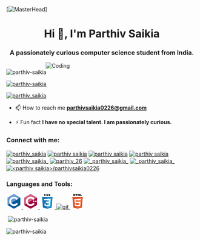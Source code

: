 [![MasterHead](https://mir-s3-cdn-cf.behance.net/project_modules/max_1200/79731568097599.5b50bca477735.jpg)]
<h1 align="center">Hi 👋, I'm Parthiv Saikia</h1>
<h3 align="center">A passionately curious computer science student from India.</h3>
<img align="right" alt="Coding" width="400" src="https://www.sithcomputers.com/wp-content/uploads/2021/02/11th-and-12th-cs-1.gif">

<p align="left"> <img src="https://komarev.com/ghpvc/?username=parthiv-saikia&label=Profile%20views&color=0e75b6&style=flat" alt="parthiv-saikia" /> </p>

<p align="left"> <a href="https://github.com/ryo-ma/github-profile-trophy"><img src="https://github-profile-trophy.vercel.app/?username=parthiv-saikia" alt="parthiv-saikia" /></a> </p>

<p align="left"> <a href="https://twitter.com/parthiv_saikia" target="blank"><img src="https://img.shields.io/twitter/follow/parthiv_saikia?logo=twitter&style=for-the-badge" alt="parthiv_saikia" /></a> </p>

- 📫 How to reach me **parthivsaikia0226@gmail.com**

- ⚡ Fun fact **I have no special talent. I am passionately curious.**

<h3 align="left">Connect with me:</h3>
<p align="left">
<a href="https://twitter.com/Parthiv__Saikia" target="blank"><img align="center" src="https://raw.githubusercontent.com/rahuldkjain/github-profile-readme-generator/master/src/images/icons/Social/twitter.svg" alt="parthiv_saikia" height="30" width="40" /></a>
<a href="https://linkedin.com/in/parthiv saikia" target="blank"><img align="center" src="https://raw.githubusercontent.com/rahuldkjain/github-profile-readme-generator/master/src/images/icons/Social/linked-in-alt.svg" alt="parthiv saikia" height="30" width="40" /></a>
<a href="https://stackoverflow.com/users/parthiv saikia" target="blank"><img align="center" src="https://raw.githubusercontent.com/rahuldkjain/github-profile-readme-generator/master/src/images/icons/Social/stack-overflow.svg" alt="parthiv saikia" height="30" width="40" /></a>
<a href="https://fb.com/parthiv saikia" target="blank"><img align="center" src="https://raw.githubusercontent.com/rahuldkjain/github-profile-readme-generator/master/src/images/icons/Social/facebook.svg" alt="parthiv saikia" height="30" width="40" /></a>
<a href="https://instagram.com/parthiv_saikia_" target="blank"><img align="center" src="https://raw.githubusercontent.com/rahuldkjain/github-profile-readme-generator/master/src/images/icons/Social/instagram.svg" alt="parthiv_saikia_" height="30" width="40" /></a>
<a href="https://www.codechef.com/users/parthiv_26" target="blank"><img align="center" src="https://cdn.jsdelivr.net/npm/simple-icons@3.1.0/icons/codechef.svg" alt="parthiv_26" height="30" width="40" /></a>
<a href="https://codeforces.com/profile/_parthiv_saikia_" target="blank"><img align="center" src="https://raw.githubusercontent.com/rahuldkjain/github-profile-readme-generator/master/src/images/icons/Social/codeforces.svg" alt="_parthiv_saikia_" height="30" width="40" /></a>
<a href="https://www.leetcode.com/_parthiv_saikia_" target="blank"><img align="center" src="https://raw.githubusercontent.com/rahuldkjain/github-profile-readme-generator/master/src/images/icons/Social/leet-code.svg" alt="_parthiv_saikia_" height="30" width="40" /></a>
<a href="https://auth.geeksforgeeks.org/user/<parthiv saikia>/parthivsaikia0226" target="blank"><img align="center" src="https://raw.githubusercontent.com/rahuldkjain/github-profile-readme-generator/master/src/images/icons/Social/geeks-for-geeks.svg" alt="<parthiv saikia>/parthivsaikia0226" height="30" width="40" /></a>
</p>

<h3 align="left">Languages and Tools:</h3>
<p align="left"> <a href="https://www.cprogramming.com/" target="_blank" rel="noreferrer"> <img src="https://raw.githubusercontent.com/devicons/devicon/master/icons/c/c-original.svg" alt="c" width="40" height="40"/> </a> <a href="https://www.w3schools.com/cpp/" target="_blank" rel="noreferrer"> <img src="https://raw.githubusercontent.com/devicons/devicon/master/icons/cplusplus/cplusplus-original.svg" alt="cplusplus" width="40" height="40"/> </a> <a href="https://www.w3schools.com/css/" target="_blank" rel="noreferrer"> <img src="https://raw.githubusercontent.com/devicons/devicon/master/icons/css3/css3-original-wordmark.svg" alt="css3" width="40" height="40"/> </a> <a href="https://git-scm.com/" target="_blank" rel="noreferrer"> <img src="https://www.vectorlogo.zone/logos/git-scm/git-scm-icon.svg" alt="git" width="40" height="40"/> </a> <a href="https://www.w3.org/html/" target="_blank" rel="noreferrer"> <img src="https://raw.githubusercontent.com/devicons/devicon/master/icons/html5/html5-original-wordmark.svg" alt="html5" width="40" height="40"/> </a> </p>

<p>&nbsp;<img align="center" src="https://github-readme-stats.vercel.app/api?username=parthiv-saikia&show_icons=true&locale=en" alt="parthiv-saikia" /></p>

<p><img align="center" src="https://github-readme-streak-stats.herokuapp.com/?user=parthiv-saikia&" alt="parthiv-saikia" /></p>


<!---
Parthiv-Saikia/Parthiv-Saikia is a ✨ special ✨ repository because its `README.md` (this file) appears on your GitHub profile.
You can click the Preview link to take a look at your changes.
--->
